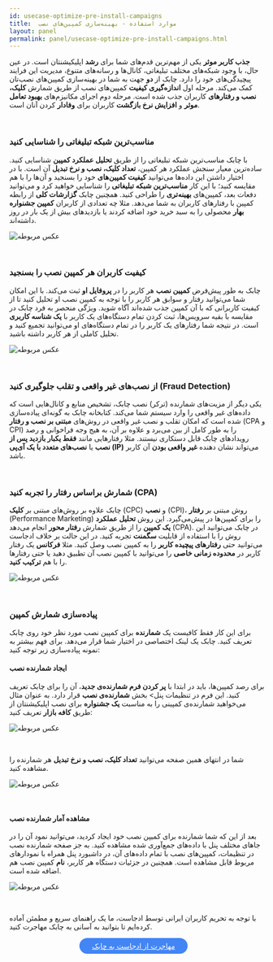 ```yaml
---
id: usecase-optimize-pre-install-campaigns
title:  موارد استفاده - بهینه‌سازی کمپین‌های نصب
layout: panel
permalink: panel/usecase-optimize-pre-install-campaigns.html
---
```


**جذب کاربر موثر** یکی از مهم‌ترین قدم‌های شما برای **رشد** اپلیکیشنتان است. در عین حال، با وجود شبکه‌های مختلف تبلیغاتی، کانال‌ها و رسانه‌های متنوع، مدیریت این فرایند پیچیدگی‌های خود را دارد. چابک از **دو** جهت به شما در بهینه‌سازی کمپین‌های نصب‌تان کمک می‌کند. مرحله اول **اندازه‌گیری کیفیت** کمپین‌های نصب از طریق شمارش‌ **کلیک، نصب و رفتار‌های** کاربران جذب شده است. مرحله دوم اجرای مکانیزم‌های **بهبود تعامل موثر** و **افزایش نرخ بازگشت** کاربران برای **وفادار** کردن آنان است. 

<Br>

### مناسب‌ترین شبکه تبلیغاتی را شناسایی کنید

با چابک مناسب‌ترین شبکه تبلیغاتی را از طریق **تحلیل عملکرد کمپین** شناسایی کنید. ساده‌ترین معیار سنجش عملکرد هر کمپین، **تعداد کلیک، نصب و نرخ تبدیل** آن است. با در اختیار داشتن این داده‌ها می‌توانید **کیفیت کمپین‌های** خود را بسنجید و آن‌ها را با هم مقایسه کنید؛ با این کار **مناسب‌ترین شبکه تبلیغاتی** را شناسایی خواهید کرد و می‌توانید دفعات بعد، کمپین‌های **بهینه‌تری** را طراحی کنید. همچنین چابک **گزارشات کلی** از رابطه کمپین با رفتارهای کاربران به شما می‌دهد. مثلا چه تعدادی از کاربران **کمپین جشنواره بهار** محصولی را به سبد خرید خود اضافه کردند یا بازدید‌های بیش از یک بار در روز داشته‌اند.


![عکس مربوطه](https://raw.githubusercontent.com/chabokpush/chabok-assets/master/chabok-docs/panel/Tracker-detail.png)

<Br>

### کیفیت کاربران هر کمپین‌ نصب را بسنجید

چابک به طور پیش‌فرض **کمپین نصب** هر کاربر را در **پروفایل او** ثبت می‌کند. با این امکان شما می‌توانید رفتار و سوابق هر کاربر را با توجه به کمپین نصب او تحلیل کنید تا از کیفیت کاربرانی که با آن کمپین جذب شده‌اند آگاه شوید. ویژگی منحصر به فرد چابک در مقایسه با بقیه سرویس‌ها، ثبت کردن تمام دستگاه‌های یک کاربر با **یک شناسه کاربری** است. در نتیجه شما رفتار‌های یک کاربر را در تمام دستگاه‌های او می‌توانید تجمیع کنید و تحلیل کاملی از هر کاربر داشته باشید. 

 ![عکس مربوطه](http://uupload.ir/files/3kc5_trackxyzz.png)

<Br>

### از نصب‌های غیر واقعی و تقلب جلوگیری کنید (Fraud Detection)

یکی دیگر از مزیت‌های شمارنده (ترکر) نصب چابک، تشخیص منابع و کانال‌هایی است که داده‌های غیر واقعی را وارد سیستم شما می‌کند. کتابخانه چابک به گونه‌ای پیاده‌سازی شده است که امکان تقلب و نصب غیر واقعی در روش‌های **مبتنی بر نصب و رفتار** (CPA و CPI) را به طور کامل از بین می‌برد و علاوه بر آن، به هیج وجه فراخوانی و رصد رویداد‌های چابک قابل دستکاری نیستند. مثلا رفتارهایی مانند **فقط یکبار بازدید پس از نصب** یا **نصب‌های متعدد با یک آی‌پی (IP)** می‌تواند نشان دهنده **غیر واقعی بودن** آن کاربر باشد. 

<Br>

### شمارش براساس رفتار را تجربه کنید (CPA)

چابک علاوه بر روش‌های مبتنی بر **کلیک** (CPC) و **نصب** (CPI)، روش مبتنی بر **رفتار** (Performance Marketing) را برای کمپین‌ها در پیش‌می‌گیرد. این روش **تحلیل عملکرد یک کمپین** را  از طریق شمارش **رفتار محور** انجام می‌دهد (CPA). در چابک می‌توانید این روش را با استفاده از قابلیت **سگمنت** تجربه کنید. در این حالت بر خلاف ادجاست می‌توانید حتی **رفتار‌های پیچیده کاربر** را به کمپین نصب وصل کنید. مثلا **فرکانس** یک رفتار کاربر در **محدوده زمانی خاصی** را می‌توانید با کمپین نصب آن تطبیق دهید یا حتی رفتار‌ها را با هم **ترکیب کنید**. 

 ![عکس مربوطه](http://uupload.ir/files/j121_cpasegment.png)

<Br>

### پیاده‌سازی شمارش کمپین 

برای این کار فقط کافیست یک **شمارنده** برای کمپین نصب مورد نظر خود روی چابک تعریف کنید. چابک یک لینک اختصاصی در اختیار شما قرار می‌دهد. برای فهم بیشتر به نمونه پیاده‌سازی زیر توجه کنید:


#### ایجاد شمارنده نصب

برای رصد کمپین‌ها، باید در ابتدا با **پر کردن فرم شمارنده‌ی جدید**، آن را برای چابک تعریف کنید. این فرم در تنظیمات پنل> بخش **شمارنده‌ی نصب** قرار دارد. به عنوان مثال می‌خواهید شمارنده‌ی کمپینی را به مناسبت **یک جشنواره** برای نصب اپلیکیشنتان از طریق **کافه بازار** تعریف کنید:

 ![عکس مربوطه](https://raw.githubusercontent.com/chabokpush/chabok-assets/master/chabok-docs/panel/Create-tracker.png)

<Br>

شما در انتهای همین صفحه می‌توانید **تعداد کلیک، نصب و نرخ تبدیل** هر شمارنده را مشاهده کنید.

 ![عکس مربوطه](http://uupload.ir/files/p51o_trackerlist.png)

<Br>

#### مشاهده آمار شمارنده نصب

بعد از این که شما شمارنده برای کمیپن نصب خود ایجاد کردید، می‌توانید نمود آن را در جاهای مختلف پنل با داده‌های جمع‌آوری شده مشاهده کنید. به جز صفحه شمارنده نصب در تنظیمات، کمپین‌های نصب با تمام داده‌های آن، در داشبورد پنل همراه با نمودارهای مربوط قابل مشاهده است. همچنین در جزئیات دستگاه هر کاربر، **نام** کمپین نصب هم اضافه شده است.

![عکس مربوطه](https://raw.githubusercontent.com/chabokpush/chabok-assets/master/chabok-docs/panel/Tracker-detail.png)

<Br>

با توجه به تحریم کاربران ایرانی توسط ادجاست، ما یک راهنمای سریع و مطمئن آماده کرده‌ایم تا بتوانید به آسانی به چابک مهاجرت کنید.

<div align="center">   
    <a style="display: inline-block; text-align: center; border-radius: 40px; background: #4285f4; color: white !important; padding: 7px 25px; margin-right: 15px; cursor: pointer; transition: all 0.25s ease;" href="/android/migration-adjust-to-chabok.html">مهاجرت از ادجاست به چابک</a>
</div>
